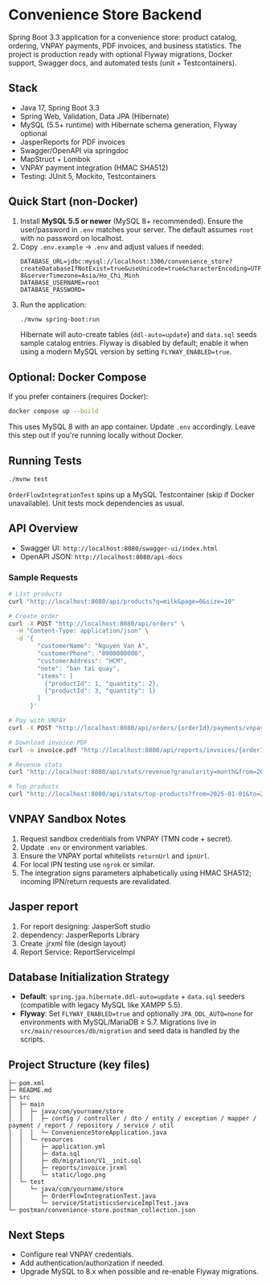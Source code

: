 ﻿# Convenience Store Backend

Spring Boot 3.3 application for a convenience store: product catalog, ordering, VNPAY payments, PDF invoices, and business statistics. The project is production ready with optional Flyway migrations, Docker support, Swagger docs, and automated tests (unit + Testcontainers).

## Stack
- Java 17, Spring Boot 3.3
- Spring Web, Validation, Data JPA (Hibernate)
- MySQL (5.5+ runtime) with Hibernate schema generation, Flyway optional
- JasperReports for PDF invoices
- Swagger/OpenAPI via springdoc
- MapStruct + Lombok
- VNPAY payment integration (HMAC SHA512)
- Testing: JUnit 5, Mockito, Testcontainers

## Quick Start (non-Docker)
1. Install **MySQL 5.5 or newer** (MySQL 8+ recommended). Ensure the user/password in `.env` matches your server. The default assumes `root` with no password on localhost.
2. Copy `.env.example` → `.env` and adjust values if needed:
   ```
   DATABASE_URL=jdbc:mysql://localhost:3306/convenience_store?createDatabaseIfNotExist=true&useUnicode=true&characterEncoding=UTF-8&serverTimezone=Asia/Ho_Chi_Minh
   DATABASE_USERNAME=root
   DATABASE_PASSWORD=
   ```
3. Run the application:
   ```bash
   ./mvnw spring-boot:run
   ```
   Hibernate will auto-create tables (`ddl-auto=update`) and `data.sql` seeds sample catalog entries. Flyway is disabled by default; enable it when using a modern MySQL version by setting `FLYWAY_ENABLED=true`.

## Optional: Docker Compose
If you prefer containers (requires Docker):
```bash
docker compose up --build
```
This uses MySQL 8 with an app container. Update `.env` accordingly. Leave this step out if you're running locally without Docker.

## Running Tests
```bash
./mvnw test
```
`OrderFlowIntegrationTest` spins up a MySQL Testcontainer (skip if Docker unavailable). Unit tests mock dependencies as usual.

## API Overview
- Swagger UI: `http://localhost:8080/swagger-ui/index.html`
- OpenAPI JSON: `http://localhost:8080/api-docs`

### Sample Requests
```bash
# List products
curl "http://localhost:8080/api/products?q=milk&page=0&size=10"

# Create order
curl -X POST "http://localhost:8080/api/orders" \
  -H "Content-Type: application/json" \
  -d '{
        "customerName": "Nguyen Van A",
        "customerPhone": "0900000000",
        "customerAddress": "HCM",
        "note": "ban tai quay",
        "items": [
          {"productId": 1, "quantity": 2},
          {"productId": 3, "quantity": 1}
        ]
      }'

# Pay with VNPAY
curl -X POST "http://localhost:8080/api/orders/{orderId}/payments/vnpay"

# Download invoice PDF
curl -o invoice.pdf "http://localhost:8080/api/reports/invoices/{orderId}.pdf"

# Revenue stats
curl "http://localhost:8080/api/stats/revenue?granularity=month&from=2025-01-01&to=2025-12-31"

# Top products
curl "http://localhost:8080/api/stats/top-products?from=2025-01-01&to=2025-03-31&limit=5"
```

## VNPAY Sandbox Notes
1. Request sandbox credentials from VNPAY (TMN code + secret).
2. Update `.env` or environment variables.
3. Ensure the VNPAY portal whitelists `returnUrl` and `ipnUrl`.
4. For local IPN testing use `ngrok` or similar.
5. The integration signs parameters alphabetically using HMAC SHA512; incoming IPN/return requests are revalidated.

## Jasper report
1. For report designing: JasperSoft studio
2. dependency: JasperReports Library
3. Create .jrxml file (design layout)
4. Report Service: ReportServiceImpl
## Database Initialization Strategy
- **Default**: `spring.jpa.hibernate.ddl-auto=update` + `data.sql` seeders (compatible with legacy MySQL like XAMPP 5.5).
- **Flyway**: Set `FLYWAY_ENABLED=true` and optionally `JPA_DDL_AUTO=none` for environments with MySQL/MariaDB ≥ 5.7. Migrations live in `src/main/resources/db/migration` and seed data is handled by the scripts.

## Project Structure (key files)
```
├─ pom.xml
├─ README.md
├─ src
│  ├─ main
│  │  ├─ java/com/yourname/store
│  │  │  ├─ config / controller / dto / entity / exception / mapper / payment / report / repository / service / util
│  │  │  └─ ConvenienceStoreApplication.java
│  │  └─ resources
│  │     ├─ application.yml
│  │     ├─ data.sql
│  │     ├─ db/migration/V1__init.sql
│  │     ├─ reports/invoice.jrxml
│  │     └─ static/logo.png
│  └─ test
│     └─ java/com/yourname/store
│        ├─ OrderFlowIntegrationTest.java
│        └─ service/StatisticsServiceImplTest.java
└─ postman/convenience-store.postman_collection.json
```

## Next Steps
- Configure real VNPAY credentials.
- Add authentication/authorization if needed.
- Upgrade MySQL to 8.x when possible and re-enable Flyway migrations.
